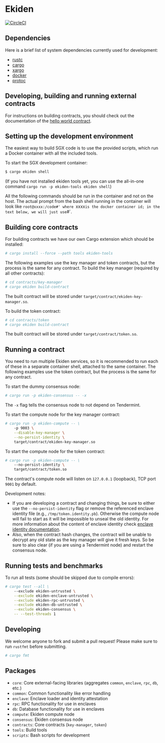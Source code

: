 # Ekiden

[![CircleCI](https://circleci.com/gh/oasislabs/ekiden/tree/master.svg?style=svg&circle-token=97f633035afbb45f26ed1b2f3f78a1e8e8a5e756)](https://circleci.com/gh/oasislabs/ekiden/tree/master)

## Dependencies

Here is a brief list of system dependencies currently used for development:
- [rustc](https://www.rust-lang.org/en-US/)
- [cargo](http://doc.crates.io/)
- [xargo](https://github.com/japaric/xargo)
- [docker](https://www.docker.com/)
- [protoc](https://github.com/google/protobuf/releases)

## Developing, building and running external contracts

For instructions on building contracts, you should check out the documentation of the
[hello world contract](https://github.com/oasislabs/contract-helloworld).

## Setting up the development environment

The easiest way to build SGX code is to use the provided scripts, which run a Docker
container with all the included tools.

To start the SGX development container:
```bash
$ cargo ekiden shell
```
(If you have not installed ekiden tools yet, you can use the all-in-one command
`cargo run -p ekiden-tools ekiden shell`)


All the following commands should be run in the container and not on
the host.  The actual prompt from the bash shell running in the
container will look like `root@xxxx:/code#' where `xxxx` is the docker
container id; in the text below, we will just use `#`.

## Building core contracts

For building contracts we have our own Cargo extension which should be installed:
```bash
# cargo install --force --path tools ekiden-tools
```

The following examples use the key manager and token contracts, but the process is the
same for any contract. To build the key manager (required by all other contracts):
```bash
# cd contracts/key-manager
# cargo ekiden build-contract
```

The built contract will be stored under `target/contract/ekiden-key-manager.so`.

To build the token contract:
```bash
# cd contracts/token
# cargo ekiden build-contract
```

The built contract will be stored under `target/contract/token.so`.

## Running a contract

You need to run multiple Ekiden services, so it is recommended to run each of these in a
separate container shell, attached to the same container. The following examples use the
token contract, but the process is the same for any contract.

To start the dummy consensus node:
```bash
# cargo run -p ekiden-consensus -- -x
```

The `-x` flag tells the consensus node to not depend on Tendermint.

To start the compute node for the key manager contract:
```bash
# cargo run -p ekiden-compute -- \
    -p 9003 \
    --disable-key-manager \
    --no-persist-identity \
    target/contract/ekiden-key-manager.so
```

To start the compute node for the token contract:
```bash
# cargo run -p ekiden-compute -- \
    --no-persist-identity \
    target/contract/token.so
```

The contract's compute node will listen on `127.0.0.1` (loopback), TCP port `9001` by default.

Development notes:

* If you are developing a contract and changing things, be sure to either use the `--no-persist-identity` flag or remove the referenced enclave identity file (e.g., `/tmp/token.identity.pb`). Otherwise the compute node will fail to start as it will be impossible to unseal the old identity. For more information about the content of enclave identity check [enclave identity documentation](docs/enclave-identity.md#state).
* Also, when the contract hash changes, the contract will be unable to decrypt any old state as the key manager will give it fresh keys. So be sure to also clear (if you are using a Tendermint node) and restart the consensus node.

## Running tests and benchmarks

To run all tests (some should be skipped due to compile errors):
```bash
# cargo test --all \
    --exclude ekiden-untrusted \
    --exclude ekiden-enclave-untrusted \
    --exclude ekiden-rpc-untrusted \
    --exclude ekiden-db-untrusted \
    --exclude ekiden-consensus \
    -- --test-threads 1
```

## Developing

We welcome anyone to fork and submit a pull request! Please make sure to run `rustfmt` before submitting.

```bash
# cargo fmt
```

## Packages
- `core`: Core external-facing libraries (aggregates `common`, `enclave`, `rpc`, `db`, etc.)
- `common`: Common functionality like error handling
- `enclave`: Enclave loader and identity attestation
- `rpc`: RPC functionality for use in enclaves
- `db`: Database functionality for use in enclaves
- `compute`: Ekiden compute node
- `consensus`: Ekiden consensus node
- `contracts`: Core contracts (`key-manager`, `token`)
- `tools`: Build tools
- `scripts`: Bash scripts for development
